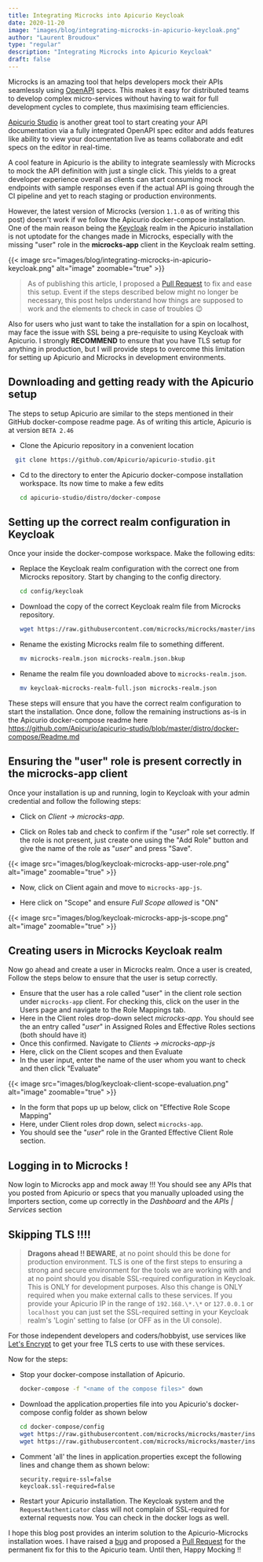 ```yaml
---
title: Integrating Microcks into Apicurio Keycloak
date: 2020-11-20
image: "images/blog/integrating-microcks-in-apicurio-keycloak.png"
author: "Laurent Broudoux"
type: "regular"
description: "Integrating Microcks into Apicurio Keycloak"
draft: false
---
```


Microcks is an amazing tool that helps developers mock their APIs seamlessly using [OpenAPI](https://www.openapis.org/) specs. This makes it easy for distributed teams to develop complex micro-services without having to wait for full development cycles to complete, thus maximising team efficiencies.

[Apicurio Studio](https://www.apicur.io/studio/) is another great tool to start creating your API documentation via a fully integrated OpenAPI spec editor and adds features like ability to view your documentation live as teams collaborate and edit specs on the editor in real-time.

A cool feature in Apicurio is the ability to integrate seamlessly with Microcks to mock the API definition with just a single click. This yields to a great developer experience overall as clients can start consuming mock endpoints with sample responses even if the actual API is going through the CI pipeline and yet to reach staging or production environments.

However, the latest version of Microcks (version `1.1.0` as of writing this post) doesn't work if we follow the Apicurio docker-compose installation. One of the main reason being the [Keycloak](https://www.keycloak.org/) realm in the Apicurio installation is not uptodate for the changes made in Microcks, especially with the missing "user" role in the **microcks-app** client in the Keycloak realm setting. 

{{< image src="images/blog/integrating-microcks-in-apicurio-keycloak.png" alt="image" zoomable="true" >}}

> As of publishing this article, I proposed a [Pull Request](https://github.com/Apicurio/apicurio-studio/pull/1323) to fix and ease this setup. Event if the steps described below might no longer be necessary, this post helps understand how things are supposed to work and the elements to check in case of troubles 😉

Also for users who just want to take the installation for a spin on localhost, may face the issue with SSL being a pre-requisite to using Keycloak with Apicurio. I strongly **RECOMMEND** to ensure that you have TLS setup for anything in production, but I will provide steps to overcome this limitation for setting up Apicurio and Microcks in development environments.

## Downloading and getting ready with the Apicurio setup

The steps to setup Apicurio are similar to the steps mentioned in their GitHub docker-compose readme page. As of writing this article, Apicurio is at version `BETA 2.46`

- Clone the Apicurio repository in a convenient location 
```sh
  git clone https://github.com/Apicurio/apicurio-studio.git
```

- Cd to the directory to enter the Apicurio docker-compose installation workspace. Its now time to make a few edits
  ```sh
  cd apicurio-studio/distro/docker-compose
  ```

## Setting up the correct realm configuration in Keycloak

Once your inside the docker-compose workspace. Make the following edits:

- Replace the Keycloak realm configuration with the correct one from Microcks repository. Start by changing to the config directory.
  ```sh
  cd config/keycloak
  ```

- Download the copy of the correct Keycloak realm file from Microcks repository.
  ```sh
  wget https://raw.githubusercontent.com/microcks/microcks/master/install/keycloak-microcks-realm-full.json
  ```

- Rename the existing Microcks realm file to something different.
  ```sh
  mv microcks-realm.json microcks-realm.json.bkup
  ```

- Rename the realm file you downloaded above to `microcks-realm.json`.
  ```sh
  mv keycloak-microcks-realm-full.json microcks-realm.json
  ```

These steps will ensure that you have the correct realm configuration to start the installation. Once done, follow the remaining instructions as-is in the Apicurio docker-compose readme here https://github.com/Apicurio/apicurio-studio/blob/master/distro/docker-compose/Readme.md

## Ensuring the "user" role is present correctly in the microcks-app client

Once your installation is up and running, login to Keycloak with your admin credential and follow the following steps:

* Click on *Client -> microcks-app*.

* Click on Roles tab and check to confirm if the "*user*" role set correctly. If the role is not present, just create one using the "Add Role" button and give the name of the role as "*user*" and press "Save".

{{< image src="images/blog/keycloak-microcks-app-user-role.png" alt="image" zoomable="true" >}}

* Now, click on Client again and move to `microcks-app-js`.

* Here click on "Scope" and ensure *Full Scope allowed* is "ON"

{{< image src="images/blog/keycloak-microcks-app-js-scope.png" alt="image" zoomable="true" >}}


## Creating users in Microcks Keycloak realm

Now go ahead and create a user in Microcks realm. Once a user is created, Follow the steps below to ensure that the user is setup correctly.

* Ensure that the user has a role called "user" in the client role section under `microcks-app` client. For checking this, click on the user in the Users page and navigate to the Role Mappings tab. 
* Here in the Client roles drop-down select *microcks-app*. You should see the an entry called "*user*" in Assigned Roles and Effective Roles sections (both should have it)
* Once this confirmed. Navigate to *Clients -> microcks-app-js*
* Here, click on the Client scopes and then Evaluate
* In the user input, enter the name of the user whom you want to check and then click "Evaluate"

{{< image src="images/blog/keycloak-client-scope-evaluation.png" alt="image" zoomable="true" >}}

* In the form that pops up up below, click on "Effective Role Scope Mapping"
* Here, under Client roles drop down, select `microcks-app`.
* You should see the "*user*" role in the Granted Effective Client Role section.

## Logging in to Microcks !

Now login to Microcks app and mock away !!! You should see any APIs that you posted from Apicurio or specs that you manually uploaded using the Importers section, come up correctly in the *Dashboard* and the *APIs | Services* section

## Skipping TLS !!!!

> **Dragons ahead !! BEWARE**, at no point should this be done for production environment. TLS is one of the first steps to ensuring a strong and secure environment for the tools we are working with and at no point should you disable SSL-required configuration in Keycloak. This is ONLY for development purposes. Also this change is ONLY required when you make external calls to these services. If you provide your Apicurio IP in the range of `192.168.\*.\*` or `127.0.0.1` or `localhost` you can just set the SSL-required setting in your Keycloak realm's 'Login' setting to false (or OFF as in the UI console). 

For those independent developers and coders/hobbyist, use services like [Let's Encrypt](https://letsencrypt.org/) to get your free TLS certs to use with these services.  

Now for the steps:

* Stop your docker-compose installation of Apicurio. 

  ```sh
  docker-compose -f "<name of the compose files>" down
  ```

* Download the application.properties file into you Apicurio's docker-compose config folder as shown below

  ```sh
  cd docker-compose/config
  wget https://raw.githubusercontent.com/microcks/microcks/master/install/docker-compose/config/application.properties
  wget https://raw.githubusercontent.com/microcks/microcks/master/install/docker-compose/config/logback.xml
  ```

* Comment 'all' the lines in application.properties except the following lines and change them as shown below:

  ```properties
  security.require-ssl=false
  keycloak.ssl-required=false
  ```

* Restart your Apicurio installation. The Keycloak system and the `RequestAuthenticator` class will not complain of SSL-required for external requests now. You can check in the docker logs as well. 

I hope this blog post provides an interim solution to the Apicurio-Microcks installation woes. I have raised a [bug](https://github.com/Apicurio/apicurio-studio/issues/1319#issuecomment-726690052) and proposed a [Pull Request](https://github.com/Apicurio/apicurio-studio/pull/1323) for the permanent fix for this to the Apicurio team. Until then, Happy Mocking !!